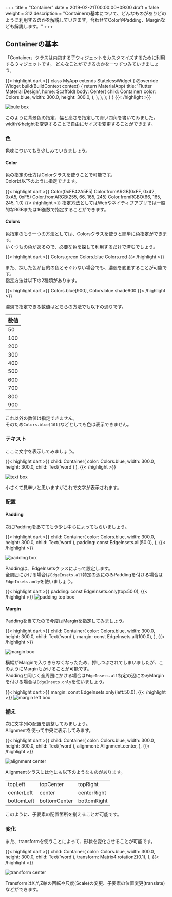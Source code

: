 +++
title = "Container"
date = 2019-02-21T00:00:00+09:00
draft = false
weight = 312
description = "Containerの基本について、どんなものがありどのように利用するのかを解説していきます。合わせてColorやPadding、Marginなども解説します。"
+++

## Containerの基本

「Container」クラスは内包する子ウィジェットをカスタマイズするために利用するウィジェットです。
どんなことができるのかを一つずつみていきましょう。

{{< highlight dart >}}
class MyApp extends StatelessWidget {
  @override
  Widget build(BuildContext context) {
    return MaterialApp(
      title: 'Flutter Material Design',
      home: Scaffold(
        body: Center(
          child: Container(
            color: Colors.blue,
            width: 300.0,
            height: 300.0,
          ),
        ),
      ),
    );
  }
}
{{< /highlight >}}

<img src="/images/basic/layout/02/container_01.png" style="min-width:300px;max-width:600px;" alt="bule box"/>

このように背景色の指定、幅と高さを指定して青い四角を書いてみました。  
widthやheightを変更することで自由にサイズを変更することができます。  

### 色

色味についてもう少しみていきましょう。

#### Color

色の指定の仕方はColorクラスを使うことで可能です。  
Colorは以下のように指定できます。  

{{< highlight dart >}}
Color(0xFF42A5F5)
Color.fromARGB(0xFF, 0x42, 0xA5, 0xF5)
Color.fromARGB(255, 66, 165, 245)
Color.fromRGBO(66, 165, 245, 1.0)
{{< /highlight >}}
指定方法としてはWebやネイティブアプリでは一般的なRGBまたは16進数で指定することができます。

#### Colors

色指定のもう一つの方法としては、Colorsクラスを使うと簡単に色指定ができます。  
いくつもの色があるので、必要な色を探して利用するだけで済むでしょう。  

{{< highlight dart >}}
Colors.green
Colors.blue
Colors.red
{{< /highlight >}}

また、探した色が目的の色とそぐわない場合でも、濃淡を変更することが可能です。  
指定方法は以下の2種類があります。  

{{< highlight dart >}}
Colors.blue[900],
Colors.blue.shade900
{{< /highlight >}}

濃淡で指定できる数値はどちらの方法でも以下の通りです。

| 数値 |
| --- |
| 50 |
|100|
|200|
|300|
|400|
|500|
|600|
|700|
|800|
|900|

これ以外の数値は指定できません。  
そのため``Colors.blue[101]``などとしても色は表示できません。

### テキスト


ここに文字を表示してみましょう。

{{< highlight dart >}}
  child: Container(
    color: Colors.blue,
    width: 300.0,
    height: 300.0,
    child: Text('word')
  ),
{{< /highlight >}}

<img src="/images/basic/layout/02/container_02.png" style="min-width:300px;max-width:600px;" alt="text box"/>

小さくて見辛いと思いますがこれで文字が表示されます。

### 配置

#### Padding

次にPaddingをあててもう少し中心によってもらいましょう。

{{< highlight dart >}}
  child: Container(
    color: Colors.blue,
    width: 300.0,
    height: 300.0,
    child: Text('word'),
    padding: const EdgeInsets.all(50.0),
  ),
{{< /highlight >}}

<img src="/images/basic/layout/02/container_03.png" style="min-width:300px;max-width:600px;" alt="padding box"/>

Paddingは、EdgeInsetsクラスによって設定します。  
全周囲にかける場合は``EdgeInsets.all``特定の辺にのみPaddingを付ける場合は``EdgeInsets.only``を使いましょう。

{{< highlight dart >}}
    padding: const EdgeInsets.only(top:50.0),
{{< /highlight >}}
<img src="/images/basic/layout/02/container_04.png" style="min-width:300px;max-width:600px;" alt="padding top box"/>

#### Margin

Paddingを当てたので今度はMarginを指定してみましょう。

{{< highlight dart >}}
  child: Container(
    color: Colors.blue,
    width: 300.0,
    height: 300.0,
    child: Text('word'),
    margin: const EdgeInsets.all(100.0),
  ),
{{< /highlight >}}

<img src="/images/basic/layout/02/container_05.png" style="min-width:300px;max-width:600px;" alt="margin box"/>


横幅がMarginで入りきらなくなったため、押しつぶされてしまいましたが、このようにMarginもかけることが可能です。  
Paddingと同じく全周囲にかける場合は``EdgeInsets.all``特定の辺にのみMarginを付ける場合は``EdgeInsets.only``を使いましょう。

{{< highlight dart >}}
    margin: const EdgeInsets.only(left:50.0),
{{< /highlight >}}
<img src="/images/basic/layout/02/container_06.png" style="min-width:300px;max-width:600px;" alt="margin left box"/>


### 揃え

次に文字列の配置を調整してみましょう。  
Alignmentを使って中央に表示してみます。  

{{< highlight dart >}}
  child: Container(
    color: Colors.blue,
    width: 300.0,
    height: 300.0,
    child: Text('word'),
    alignment: Alignment.center,
  ),
{{< /highlight >}}

<img src="/images/basic/layout/02/container_07.png" style="min-width:300px;max-width:600px;" alt="alignment center"/>

Alignmentクラスには他にも以下のようなものがあります。

||||
|---|---|---|
|topLeft|topCenter|topRight|
|centerLeft|center|centerRight|
|bottomLeft|bottomCenter|bottomRight|

このように、子要素の配置箇所を揃えることが可能です。

### 変化

また、transformを使うことによって、形状を変化させることが可能です。  

{{< highlight dart >}}
  child: Container(
    color: Colors.blue,
    width: 300.0,
    height: 300.0,
    child: Text('word'),
    transform: Matrix4.rotationZ(0.1),
  ),
{{< /highlight >}}

<img src="/images/basic/layout/02/container_08.png" style="min-width:300px;max-width:600px;" alt="transform center"/>

TransformはX,Y,Z軸の回転や尺度(Scale)の変更、子要素の位置変更(translate)などができます。


